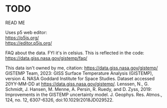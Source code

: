 # TODO
READ ME

Uses p5 web editor:  
https://p5js.org/  
https://editor.p5js.org/

FAQ about the data. FYI it's in celsius. This is reflected in the code:  
https://data.giss.nasa.gov/gistemp/faq/  

This data isn't owned by me, citation: https://data.giss.nasa.gov/gistemp/  
GISTEMP Team, 2023: GISS Surface Temperature Analysis (GISTEMP), version 4. NASA Goddard Institute for Space Studies. Dataset accessed 20YY-MM-DD at https://data.giss.nasa.gov/gistemp/.
Lenssen, N., G. Schmidt, J. Hansen, M. Menne, A. Persin, R. Ruedy, and D. Zyss, 2019: Improvements in the GISTEMP uncertainty model. J. Geophys. Res. Atmos., 124, no. 12, 6307-6326, doi:10.1029/2018JD029522.
